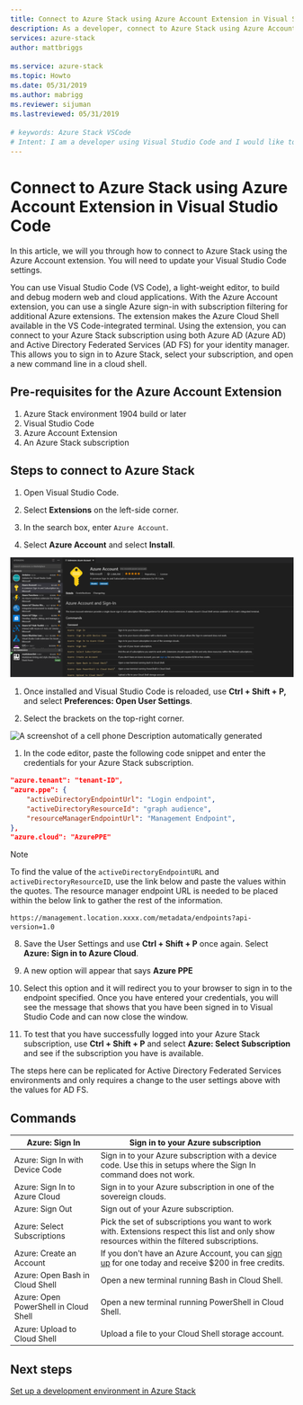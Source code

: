 ```yaml
---
title: Connect to Azure Stack using Azure Account Extension in Visual Studio Code | Microsoft Docs
description: As a developer, connect to Azure Stack using Azure Account Extension in Visual Studio Code
services: azure-stack
author: mattbriggs

ms.service: azure-stack
ms.topic: Howto
ms.date: 05/31/2019
ms.author: mabrigg
ms.reviewer: sijuman
ms.lastreviewed: 05/31/2019

# keywords: Azure Stack VSCode
# Intent: I am a developer using Visual Studio Code and I would like to connect to Azure Stack. or Linux Ubuntu who would like to deploy an app to Azure Stack.
---
```


# Connect to Azure Stack using Azure Account Extension in Visual Studio Code

In this article, we will you through how to connect to Azure Stack using the Azure Account extension. You will need to update your Visual Studio Code settings.

You can use Visual Studio Code (VS Code), a light-weight editor, to build and debug modern web and cloud applications. With the Azure Account extension, you can use a single Azure sign-in with subscription filtering for additional Azure extensions. The extension makes the Azure Cloud Shell available in the VS Code-integrated terminal. Using the extension, you can connect to your Azure Stack subscription using both Azure AD (Azure AD) and Active Directory Federated Services (AD FS) for your identity manager. This allows you to sign in to Azure Stack, select your subscription, and open a new command line in a cloud shell. 

## Pre-requisites for the Azure Account Extension

1. Azure Stack environment 1904 build or later
2. Visual Studio Code
3. Azure Account Extension
4. An Azure Stack subscription

## Steps to connect to Azure Stack

1. Open Visual Studio Code.

2. Select **Extensions** on the left-side corner.

3. In the search box, enter `Azure Account`.

4. Select **Azure Account** and select **Install**.

  ![Azure accounts connecting to Azure Stack](media/azure-stack-dev-start-vscode-azure/image1.png)

1. Once installed and Visual Studio Code is reloaded, use **Ctrl + Shift + P,** and select **Preferences: Open User Settings**.

2. Select the brackets on the top-right corner.

  ![A screenshot of a cell phone
Description automatically generated](media/azure-stack-dev-start-vscode-azure/image2.png)

1. In the code editor, paste the following code snippet and enter  the credentials for your Azure Stack subscription.

  ```JSON
  "azure.tenant": "tenant-ID",
  "azure.ppe": {
      "activeDirectoryEndpointUrl": "Login endpoint",
      "activeDirectoryResourceId": "graph audience",
      "resourceManagerEndpointUrl": "Management Endpoint",
  },
  "azure.cloud": "AzurePPE"
```

> [!Note] 
> To find the value of the `activeDirectoryEndpointURL` and `activeDirectoryResourceID`, use the link below and paste the values within the quotes. The resource manager endpoint URL is needed to be placed within the below link to gather the rest of the information.

```HTTP
https://management.location.xxxx.com/metadata/endpoints?api-version=1.0
```

8. Save the User Settings and use **Ctrl + Shift + P** once again. Select **Azure: Sign in to Azure Cloud**.

9. A new option will appear that says **Azure PPE**

10. Select this option and it will redirect you to your browser to sign in to the endpoint specified. Once you have entered your credentials, you will see the message that shows that you have been signed in to Visual Studio Code and can now close the window.

11. To test that you have successfully logged into your Azure Stack subscription, use **Ctrl + Shift + P** and select **Azure: Select Subscription** and see if the subscription you have is available.

The steps here can be replicated for Active Directory Federated Services environments and only requires a change to the user settings above with the values for AD FS.

## Commands

| Azure: Sign In | Sign in to your Azure subscription |
| --- | --- |
| Azure: Sign In with Device Code | Sign in to your Azure subscription with a device code. Use this in setups where the Sign In command does not work. |
| Azure: Sign In to Azure Cloud | Sign in to your Azure subscription in one of the sovereign clouds. |
| Azure: Sign Out | Sign out of your Azure subscription. |
| Azure: Select Subscriptions | Pick the set of subscriptions you want to work with. Extensions respect this list and only show resources within the filtered subscriptions. |
| Azure: Create an Account | If you don't have an Azure Account, you can [sign up](https://azure.microsoft.com/free/?utm_source=campaign&utm_campaign=vscode-azure-account&mktingSource=vscode-azure-account) for one today and receive \$200 in free credits. |
| Azure: Open Bash in Cloud Shell | Open a new terminal running Bash in Cloud Shell. |
| Azure: Open PowerShell in Cloud Shell | Open a new terminal running PowerShell in Cloud Shell. |
| Azure: Upload to Cloud Shell | Upload a file to your Cloud Shell storage account. |

## Next steps

[Set up a development environment in Azure Stack ](azure-stack-dev-start.md)